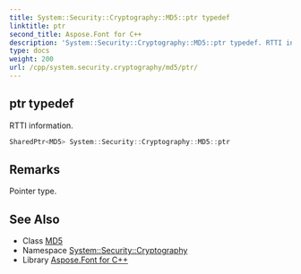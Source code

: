 ```yaml
---
title: System::Security::Cryptography::MD5::ptr typedef
linktitle: ptr
second_title: Aspose.Font for C++
description: 'System::Security::Cryptography::MD5::ptr typedef. RTTI information in C++.'
type: docs
weight: 200
url: /cpp/system.security.cryptography/md5/ptr/
---
```

## ptr typedef


RTTI information.

```cpp
SharedPtr<MD5> System::Security::Cryptography::MD5::ptr
```

## Remarks


Pointer type. 
## See Also

* Class [MD5](../)
* Namespace [System::Security::Cryptography](../../)
* Library [Aspose.Font for C++](../../../)

